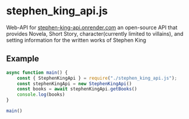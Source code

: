 # stephen_king_api.js
Web-API for [stephen-king-api.onrender.com](https://stephen-king-api.onrender.com/) an open-source API that provides Novela, Short Story, character(currently limited to villains), and setting information for the written works of Stephen King

## Example
```JavaScript
async function main() {
	const { StephenKingApi } = require("./stephen_king_api.js");
	const stephenKingApi = new StephenKingApi()
	const books = await stephenKingApi.getBooks()
	console.log(books)
}

main()
```
